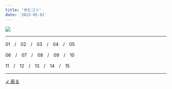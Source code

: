 ```yaml
---
title: '歩むコツ'
date: '2023-05-01'
---
```

![](/images/44.jpg)
***
01　/　02　/　03　/　04　/　05

06　/　07　/　08　/　09　/　10

11　/　12　/　13　/　14　/　15
***
[ ↲ 戻る ](/posts/0)
